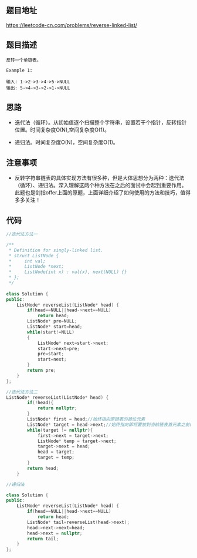 ## 题目地址
https://leetcode-cn.com/problems/reverse-linked-list/

## 题目描述
```
反转一个单链表。

Example 1:

输入: 1->2->3->4->5->NULL
输出: 5->4->3->2->1->NULL

```

## 思路

- 迭代法（循环）。从初始值逐个扫描整个字符串，设置若干个指针，反转指针位置。时间复杂度O(N),空间复杂度O(1)。

- 递归法。时间复杂度O(N)，空间复杂度O(1)。

## 注意事项
- 反转字符串链表的具体实现方法有很多种，但是大体思想分为两种：迭代法（循环）、递归法。深入理解这两个种方法在之后的面试中会起到重要作用。此题也是剑指offer上面的原题，上面详细介绍了如何使用的方法和技巧，值得多多关注！


## 代码
```c++
//迭代法方法一

/**
 * Definition for singly-linked list.
 * struct ListNode {
 *     int val;
 *     ListNode *next;
 *     ListNode(int x) : val(x), next(NULL) {}
 * };
 */
 
class Solution {
public:
    ListNode* reverseList(ListNode* head) {
        if(head==NULL||head->next==NULL)
            return head;
        ListNode* pre=NULL;
        ListNode* start=head;
        while(start!=NULL)
        {
            ListNode* next=start->next;
            start->next=pre;
            pre=start;
            start=next;
        }
        return pre;
    }
};
```

```c++
//迭代法方法二
ListNode* reverseList(ListNode* head) {
        if(!head){
            return nullptr;
        }
        ListNode* first = head;//始终指向原链表的首位元素
        ListNode* target = head->next;//始终指向即将要放到当前链表首元素之前的目标元素
        while(target != nullptr){
            first->next = target->next;
            ListNode* temp = target->next;
            target->next = head;
            head = target;
            target = temp;
        }
        return head;
    }
```

```c++
//递归法

class Solution {
public:
    ListNode* reverseList(ListNode* head) {
        if(head==NULL||head->next==NULL)
            return head;    
        ListNode* tail=reverseList(head->next);
        head->next->next=head;
        head->next = nullptr;
        return tail;
    }
};
```
